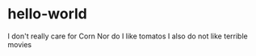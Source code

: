 # hello-world

I don't really care for Corn
Nor do I like tomatos
I also do not like terrible movies
